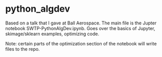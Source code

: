 # python_algdev
Based on a talk that I gave at Ball Aerospace. The main file is the Jupter notebook SWTP-PythonAlgDev.ipynb. 
Goes over the basics of Jupyter, skimage/sklearn examples, optimizing code.

Note: certain parts of the optimization section of the notebook will write files to the repo.
